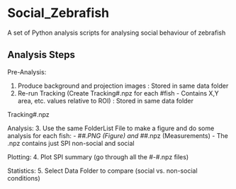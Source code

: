 # Social_Zebrafish
A set of Python analysis scripts for analysing social behaviour of zebrafish

## Analysis Steps
Pre-Analysis:
1. Produce background and projection images : Stored in same data folder
2. Re-run Tracking (Create Tracking#.npz for each #fish - Contains X,Y area, etc. values relative to ROI) : Stored in same data folder

Tracking#.npz

Analysis:
3. Use the same FolderList File to make a figure and do some analysis for each fish:
	- #_#.PNG (Figure) and #_#.npz (Measurements) - The .npz contains just SPI non-social and social

Plotting:
4. Plot SPI summary (go through all the #-#.npz files)

Statistics:
5. Select Data Folder to compare (social vs. non-social conditions)